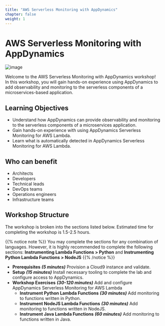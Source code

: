 ```yaml
---
title: "AWS Serverless Monitoring with AppDynamics"
chapter: false
weight: 1
---
```


# AWS Serverless Monitoring with AppDynamics

![image](/images/appd_logo.png)

Welcome to the AWS Serverless Monitoring with AppDynamics workshop! In this workshop, you will gain hands-on experience using AppDynamics to add observability and monitoring to the serverless components of a microservices-based application.  

## Learning Objectives

- Understand how AppDynamics can provide observability and monitoring to the serverless components of a microservices application.
- Gain hands-on experience with using AppDynamics Serverless Monitoring for AWS Lambda.
- Learn what is automatically detected in AppDynamics Serverless Monitoring for AWS Lambda.

## Who can benefit

- Architects
- Developers
- Technical leads
- DevOps teams
- Operations engineers
- Infrastructure teams

## Workshop Structure

The workshop is broken into the sections listed below. Estimated time for completing the workshop is 1.5-2.5 hours.

{{% notice note %}}
You may complete the sections for any combination of languages. However, it is highly recommended to complete the following sections: **Instrumenting Lambda Functions > Python** and **Instrumenting Python Lambda Functions > NodeJS**
{{% /notice %}}

- **Prerequisites** ***(5 minutes)*** Provision a Cloud9 instance and validate.
- **Setup** ***(15 minutes)*** Install necessary tooling to complete the lab and configure access to AppDynamics.
- **Workshop Exercises** ***(30-120 minutes)*** Add and configure AppDynamics Serverless Monitoring for AWS Lambda
  - **Instrument Python Lambda Functions** ***(30 minutes)*** Add monitoring to functions written in Python.
  - **Instrument NodeJS Lambda Functions** ***(30 minutes)*** Add monitoring to functions written in NodeJS.
  - **Instrument Java Lambda Functions** ***(60 minutes)*** Add monitoring to functions written in Java.
